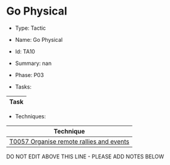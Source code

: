 # Go Physical

* Type: Tactic

* Name: Go Physical

* Id: TA10

* Summary: nan

* Phase: P03

* Tasks:

| Task |
| ---- |


* Techniques: 

| Technique |
| --------- |
| [T0057 Organise remote rallies and events](../techniques/T0057.md) |

DO NOT EDIT ABOVE THIS LINE - PLEASE ADD NOTES BELOW